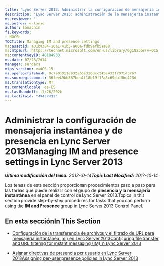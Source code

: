 ```yaml
---
title: 'Lync Server 2013: Administrar la configuración de mensajería instantánea y de presencia'
description: 'Lync Server 2013: administración de la mensajería instantánea y la configuración de presencia.'
ms.reviewer: ''
ms.author: v-lanac
author: lanachin
f1.keywords:
- NOCSH
TOCTitle: Managing IM and presence settings
ms:assetid: a01b8384-16a1-41b5-a00a-fdb9afb5aa88
ms:mtpsurl: https://technet.microsoft.com/en-us/library/Gg182558(v=OCS.15)
ms:contentKeyID: 48184933
ms.date: 07/23/2014
manager: serdars
mtps_version: v=OCS.15
ms.openlocfilehash: 8c7a03911e932a68e310dcc245e43317971d3767
ms.sourcegitcommit: 36fee89bb887bea4f18b19f17a8c69daf5bc423d
ms.translationtype: MT
ms.contentlocale: es-ES
ms.lasthandoff: 11/26/2020
ms.locfileid: "49437423"
---
```

# <a name="managing-im-and-presence-settings-in-lync-server-2013"></a><span data-ttu-id="9b55d-103">Administrar la configuración de mensajería instantánea y de presencia en Lync Server 2013</span><span class="sxs-lookup"><span data-stu-id="9b55d-103">Managing IM and presence settings in Lync Server 2013</span></span>

<div data-xmlns="http://www.w3.org/1999/xhtml">

<div class="topic" data-xmlns="http://www.w3.org/1999/xhtml" data-msxsl="urn:schemas-microsoft-com:xslt" data-cs="https://msdn.microsoft.com/">

<div data-asp="https://msdn2.microsoft.com/asp">



</div>

<div id="mainSection">

<div id="mainBody"><span data-ttu-id="9b55d-104">

<span> </span></span><span class="sxs-lookup"><span data-stu-id="9b55d-104">

<span> </span></span></span>

<span data-ttu-id="9b55d-105">_**Última modificación del tema:** 2012-10-14_</span><span class="sxs-lookup"><span data-stu-id="9b55d-105">_**Topic Last Modified:** 2012-10-14_</span></span>

<span data-ttu-id="9b55d-106">Los temas de esta sección proporcionan procedimientos paso a paso para las tareas que puede realizar con el grupo de **presencia y la mensajería instantánea** en el panel de control de Lync Server 2013.</span><span class="sxs-lookup"><span data-stu-id="9b55d-106">Topics in this section provide step-by-step procedures for tasks that you can perform using the **IM and Presence** group in Lync Server 2013 Control Panel.</span></span>

<div>

## <a name="in-this-section"></a><span data-ttu-id="9b55d-107">En esta sección</span><span class="sxs-lookup"><span data-stu-id="9b55d-107">In This Section</span></span>

  - [<span data-ttu-id="9b55d-108">Configuración de la transferencia de archivos y el filtrado de URL para mensajería instantánea (mi) en Lync Server 2013</span><span class="sxs-lookup"><span data-stu-id="9b55d-108">Configuring file transfer and URL filtering for instant messaging (IM) in Lync Server 2013</span></span>](lync-server-2013-configuring-file-transfer-and-url-filtering-for-instant-messaging-im.md)

  - [<span data-ttu-id="9b55d-109">Asignar directivas de presencia por usuario en Lync Server 2013</span><span class="sxs-lookup"><span data-stu-id="9b55d-109">Assigning per-user presence policies in Lync Server 2013</span></span>](lync-server-2013-assigning-per-user-presence-policies.md)

<span data-ttu-id="9b55d-110"></div>

</div>

<span> </span>

</div>

</div>

</span><span class="sxs-lookup"><span data-stu-id="9b55d-110"></div>

</div>

<span> </span>

</div>

</div>

</span></span></div>

